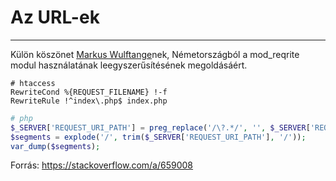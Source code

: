 # Az URL-ek

---


Külön köszönet [Markus Wulftange](@mwulftange)nek, Németországból a mod_reqrite modul használatának leegyszerűsítésének megoldásáért.

~~~
# htaccess
RewriteCond %{REQUEST_FILENAME} !-f
RewriteRule !^index\.php$ index.php
~~~

~~~php
# php
$_SERVER['REQUEST_URI_PATH'] = preg_replace('/\?.*/', '', $_SERVER['REQUEST_URI']);
$segments = explode('/', trim($_SERVER['REQUEST_URI_PATH'], '/'));
var_dump($segments);
~~~

Forrás: https://stackoverflow.com/a/659008


